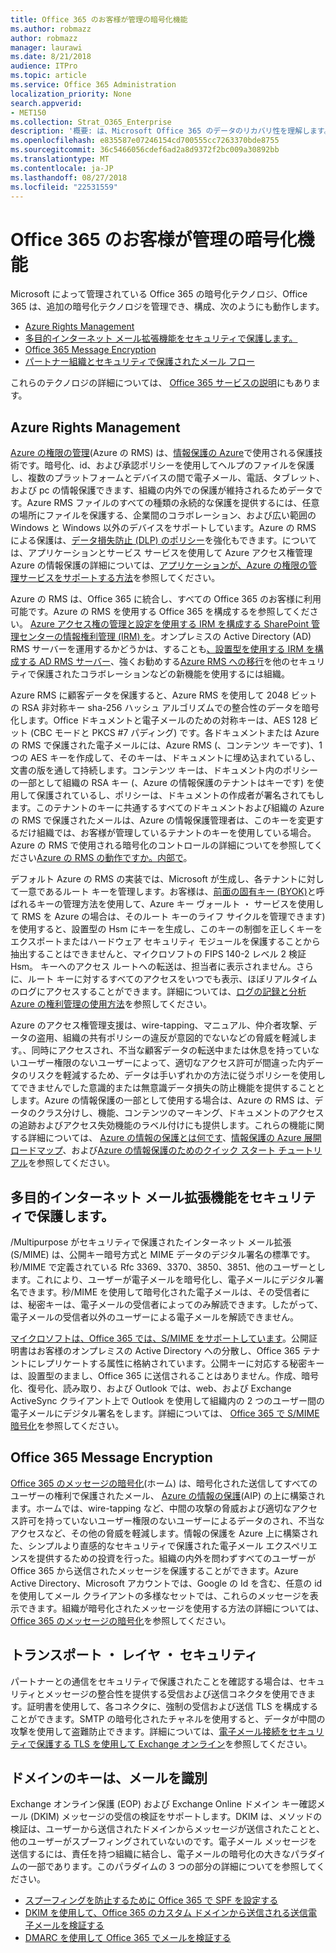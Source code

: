 ```yaml
---
title: Office 365 のお客様が管理の暗号化機能
ms.author: robmazz
author: robmazz
manager: laurawi
ms.date: 8/21/2018
audience: ITPro
ms.topic: article
ms.service: Office 365 Administration
localization_priority: None
search.appverid:
- MET150
ms.collection: Strat_O365_Enterprise
description: '概要: は、Microsoft Office 365 のデータのリカバリ性を理解します。'
ms.openlocfilehash: e835587e07246154cd700555cc7263370bde8755
ms.sourcegitcommit: 36c5466056cdef6ad2a8d9372f2bc009a30892bb
ms.translationtype: MT
ms.contentlocale: ja-JP
ms.lasthandoff: 08/27/2018
ms.locfileid: "22531559"
---
```

# <a name="customer-managed-encryption-features-in-office-365"></a>Office 365 のお客様が管理の暗号化機能

Microsoft によって管理されている Office 365 の暗号化テクノロジ、Office 365 は、追加の暗号化テクノロジを管理でき、構成、次のようにも動作します。
- [Azure Rights Management](https://docs.microsoft.com/azure/information-protection/what-is-azure-rms)
- [多目的インターネット メール拡張機能をセキュリティで保護します。](http://blogs.technet.com/b/exchange/archive/2014/12/15/how-to-configure-s-mime-in-office-365.aspx)
- [Office 365 Message Encryption](http://products.office.com/en-us/exchange/office-365-message-encryption)
- [パートナー組織とセキュリティで保護されたメール フロー](https://docs.microsoft.com/exchange/mail-flow-best-practices/use-connectors-to-configure-mail-flow/set-up-connectors-for-secure-mail-flow-with-a-partner)

これらのテクノロジの詳細については、 [Office 365 サービスの説明](https://technet.microsoft.com/en-us/library/office-365-service-descriptions.aspx)にもあります。

## <a name="azure-rights-management"></a>Azure Rights Management
[Azure の権限の管理](https://docs.microsoft.com/azure/information-protection/what-is-azure-rms)(Azure の RMS) は、[情報保護の Azure](https://docs.microsoft.com/information-protection/understand-explore/what-is-information-protection)で使用される保護技術です。暗号化、id、および承認ポリシーを使用してヘルプのファイルを保護し、複数のプラットフォームとデバイスの間で電子メール、電話、タブレット、および pc の情報保護できます、組織の内外での保護が維持されるためデータです。Azure RMS ファイルのすべての種類の永続的な保護を提供するには、任意の場所にファイルを保護する、企業間のコラボレーション、および広い範囲の Windows と Windows 以外のデバイスをサポートしています。Azure の RMS による保護は、[データ損失防止 (DLP) のポリシー](https://docs.microsoft.com/exchange/security-and-compliance/data-loss-prevention/data-loss-prevention)を強化もできます。については、アプリケーションとサービス サービスを使用して Azure アクセス権管理 Azure の情報保護の詳細については、[アプリケーションが、Azure の権限の管理サービスをサポートする方法](https://docs.microsoft.com/information-protection/understand-explore/applications-support)を参照してください。

Azure の RMS は、Office 365 に統合し、すべての Office 365 のお客様に利用可能です。Azure の RMS を使用する Office 365 を構成するを参照してください。 [Azure アクセス権の管理と設定を使用する IRM を構成する SharePoint 管理センターの情報権利管理 (IRM) を](https://technet.microsoft.com/en-us/library/dn151475(v=exchg.150).aspx)。オンプレミスの Active Directory (AD) RMS サーバーを運用するかどうかは、することも[、設置型を使用する IRM を構成する AD RMS サーバー](https://docs.microsoft.com/office365/SecurityCompliance/configure-irm-to-use-an-on-premises-ad-rms-server)、強くお勧めする[Azure RMS への移行](https://docs.microsoft.com/azure/information-protection/migrate-from-ad-rms-to-azure-rms)を他のセキュリティで保護されたコラボレーションなどの新機能を使用するには組織。

Azure RMS に顧客データを保護すると、Azure RMS を使用して 2048 ビットの RSA 非対称キー sha-256 ハッシュ アルゴリズムでの整合性のデータを暗号化します。Office ドキュメントと電子メールのための対称キーは、AES 128 ビット (CBC モードと PKCS #7 パディング) です。各ドキュメントまたは Azure の RMS で保護された電子メールには、Azure RMS (、コンテンツ キーです)、1 つの AES キーを作成して、そのキーは、ドキュメントに埋め込まれているし、文書の版を通して持続します。コンテンツ キーは、ドキュメント内のポリシーの一部として組織の RSA キー (、Azure の情報保護のテナントはキーです) を使用して保護されているし、ポリシーは、ドキュメントの作成者が署名されてもします。このテナントのキーに共通するすべてのドキュメントおよび組織の Azure の RMS で保護されたメールは、Azure の情報保護管理者は、このキーを変更するだけ組織では、お客様が管理しているテナントのキーを使用している場合。Azure の RMS で使用される暗号化のコントロールの詳細についてを参照してください[Azure の RMS の動作ですか。内部で](https://docs.microsoft.com/information-protection/understand-explore/how-does-it-work)。

デフォルト Azure の RMS の実装では、Microsoft が生成し、各テナントに対して一意であるルート キーを管理します。お客様は、[前面の固有キー (BYOK)](https://docs.microsoft.com/azure/information-protection/plan-implement-tenant-key)と呼ばれるキーの管理方法を使用して、Azure キー ヴォールト ・ サービスを使用して RMS を Azure の場合は、そのルート キーのライフ サイクルを管理できます) を使用すると、設置型の Hsm にキーを生成し、このキーの制御を正しくキーをエクスポートまたはハードウェア セキュリティ モジュールを保護することから抽出することはできませんと、マイクロソフトの FIPS 140-2 レベル 2 検証 Hsm。 キーへのアクセス ルートへの転送は、担当者に表示されません。さらに、ルート キーに対するすべてのアクセスをいつでも表示、ほぼリアルタイムのログにアクセスすることができます。詳細については、[ログの記録と分析 Azure の権利管理の使用方法](https://docs.microsoft.com/azure/information-protection/log-analyze-usage)を参照してください。

Azure のアクセス権管理支援は、wire-tapping、マニュアル、仲介者攻撃、データの盗用、組織の共有ポリシーの違反が意図的でないなどの脅威を軽減します。、同時にアクセスされ、不当な顧客データの転送中または休息を持っていないユーザー権限のないユーザーによって、適切なアクセス許可が間違った内データのリスクを軽減するため、データは手いずれかの方法に従うポリシーを使用してできませんでした意識的または無意識データ損失の防止機能を提供することとします。Azure の情報保護の一部として使用する場合は、Azure の RMS は、データのクラス分けし、機能、コンテンツのマーキング、ドキュメントのアクセスの追跡およびアクセス失効機能のラベル付けにも提供します。これらの機能に関する詳細については、 [Azure の情報の保護とは何です](https://docs.microsoft.com/information-protection/understand-explore/what-is-information-protection)、[情報保護の Azure 展開ロードマップ](https://docs.microsoft.com/information-protection/plan-design/deployment-roadmap)、および[Azure の情報保護のためのクイック スタート チュートリアル](https://docs.microsoft.com/information-protection/get-started/infoprotect-quick-start-tutorial)を参照してください。

## <a name="secure-multipurpose-internet-mail-extension"></a>多目的インターネット メール拡張機能をセキュリティで保護します。
/Multipurpose がセキュリティで保護されたインターネット メール拡張 (S/MIME) は、公開キー暗号方式と MIME データのデジタル署名の標準です。秒/MIME で定義されている Rfc 3369、3370、3850、3851、他のユーザーとします。これにより、ユーザーが電子メールを暗号化し、電子メールにデジタル署名できます。秒/MIME を使用して暗号化された電子メールは、その受信者には、秘密キーは、電子メールの受信者によってのみ解読できます。したがって、電子メールの受信者以外のユーザーによる電子メールを解読できません。

[マイクロソフトは、Office 365 では、S/MIME をサポートしています](http://blogs.technet.com/b/exchange/archive/2014/12/15/how-to-configure-s-mime-in-office-365.aspx)。公開証明書はお客様のオンプレミスの Active Directory への分散し、Office 365 テナントにレプリケートする属性に格納されています。公開キーに対応する秘密キーは、設置型のままし、Office 365 に送信されることはありません。作成、暗号化、復号化、読み取り、および Outlook では、web、および Exchange ActiveSync クライアント上で Outlook を使用して組織内の 2 つのユーザー間の電子メールにデジタル署名をします。詳細については、 [Office 365 で S/MIME 暗号化](http://blogs.office.com/2014/02/26/smime-encryption-now-in-office-365/)を参照してください。

## <a name="office-365-message-encryption"></a>Office 365 Message Encryption
[Office 365 のメッセージの暗号化](https://products.office.com/en-us/exchange/office-365-message-encryption)(ホーム) は、暗号化された送信してすべてのユーザーの権利で保護されたメール、 [Azure の情報の保護](https://docs.microsoft.com/information-protection/understand-explore/what-is-information-protection)(AIP) の上に構築されます。ホームでは、wire-tapping など、中間の攻撃の脅威および適切なアクセス許可を持っていないユーザー権限のないユーザーによるデータのされ、不当なアクセスなど、その他の脅威を軽減します。情報の保護を Azure 上に構築された、シンプルより直感的なセキュリティで保護された電子メール エクスペリエンスを提供するための投資を行った。組織の内外を問わずすべてのユーザーが Office 365 から送信されたメッセージを保護することができます。Azure Active Directory、Microsoft アカウントでは、Google の Id を含む、任意の id を使用してメール クライアントの多様なセットでは、これらのメッセージを表示できます。組織が暗号化されたメッセージを使用する方法の詳細については、 [Office 365 のメッセージの暗号化](https://support.office.com/article/F87CB016-7876-4317-AE3C-9169B311FF8A)を参照してください。

## <a name="transport-layer-security"></a>トランスポート ・ レイヤ ・ セキュリティ
パートナーとの通信をセキュリティで保護されたことを確認する場合は、セキュリティとメッセージの整合性を提供する受信および送信コネクタを使用できます。証明書を使用して、各コネクタに、強制の受信および送信 TLS を構成することができます。SMTP の暗号化されたチャネルを使用すると、データが中間の攻撃を使用して盗難防止できます。詳細については、[電子メール接続をセキュリティで保護する TLS を使用して Exchange オンライン](https://support.office.com/article/How-Exchange-Online-uses-TLS-to-secure-email-connections-in-Office-365-4CDE0CDA-3430-4DC0-B489-F2C0736C929F)を参照してください。

## <a name="domain-keys-identified-mail"></a>ドメインのキーは、メールを識別
Exchange オンライン保護 (EOP) および Exchange Online ドメイン キー確認メール (DKIM) メッセージの受信の検証をサポートします。DKIM は、メソッドの検証は、ユーザーから送信されたドメインからメッセージが送信されたことと、他のユーザーがスプーフィングされていないのです。電子メール メッセージを送信するには、責任を持つ組織に結合し、電子メールの暗号化の大きなパラダイムの一部であります。このパラダイムの 3 つの部分の詳細についてを参照してください。
- [スプーフィングを防止するために Office 365 で SPF を設定する](https://docs.microsoft.com/office365/SecurityCompliance/set-up-spf-in-office-365-to-help-prevent-spoofing)
- [DKIM を使用して、Office 365 のカスタム ドメインから送信される送信電子メールを検証する](https://docs.microsoft.com/office365/SecurityCompliance/use-dkim-to-validate-outbound-email)
- [DMARC を使用して Office 365 でメールを検証する](https://https://docs.microsoft.com/office365/SecurityCompliance/use-dmarc-to-validate-email)
